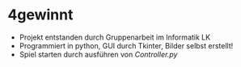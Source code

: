 # 4gewinnt

- Projekt entstanden durch Gruppenarbeit im Informatik LK
- Programmiert in python, GUI durch Tkinter, Bilder selbst erstellt! 
- Spiel starten durch ausführen von *Controller.py*
